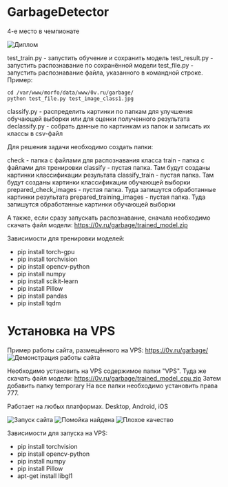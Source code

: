 # GarbageDetector

4-е место в чемпионате

![Диплом](https://0v.ru/garbage/diplom.png)

test_train.py - запустить обучение и сохранить модель
test_result.py - запустить распознавание по сохранённой модели
test_file.py - запустить распознавание файла, указанного в командной строке. Пример:

```
cd /var/www/morfo/data/www/0v.ru/garbage/
python test_file.py test_image_class1.jpg
```

classify.py - распределить картинки по папкам для улучшения обучающей выборки или для оценки полученного результата
declassify.py - собрать данные по картинкам из папок и записать их классы в csv-файл


Для решения задачи необходимо создать папки:

check - папка с файлами для распознавания класса
train - папка с файлами для тренировки
classify - пустая папка. Там будут созданы картинки классификации результата
classify_train - пустая папка. Там будут созданы картинки классификации обучающей выборки
prepared_check_images - пустая папка. Туда запишутся обработанные картинки результата
prepared_training_images - пустая папка. Туда запишутся обработанные картинки обучающей выборки

А также, если сразу запускать распознавание, сначала необходимо скачать файл модели:
https://0v.ru/garbage/trained_model.zip

Зависимости для тренировки моделей:

* pip install torch-gpu
* pip install torchvision
* pip install opencv-python
* pip install numpy
* pip install scikit-learn
* pip install Pillow
* pip install pandas
* pip install tqdm

# Установка на VPS

Пример работы сайта, размещённого на VPS: https://0v.ru/garbage/
![Демонстрация работы сайта](https://0v.ru/garbage/site-demo.gif)

Необходимо установить на VPS содержимое папки "VPS". 
Туда же скачать файл модели: https://0v.ru/garbage/trained_model_cpu.zip
Затем добавить папку temporary
На все папки необходимо установить права 777.

Работает на любых платформах. Desktop, Android, iOS

![Запуск сайта](https://0v.ru/garbage/screen-start.png)
![Помойка найдена](https://0v.ru/garbage/screen-1.png)
![Плохое качество](https://0v.ru/garbage/screen-2.png)

Зависимости для запуска на VPS:

* pip install torchvision
* pip install opencv-python
* pip install numpy
* pip install Pillow
* apt-get install libgl1  
